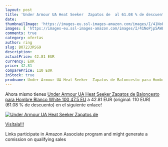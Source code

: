 ```yaml
---
layout: post
title: 'Under Armour UA Heat Seeker  Zapatos de  al 61.08 % de descuento'
date: 
thumbnailImage: 'https://images-eu.ssl-images-amazon.com/images/I/41NoPjp5AWL._SL200_.jpg'
images: [ 'https://images-eu.ssl-images-amazon.com/images/I/41NoPjp5AWL._SL200_.jpg' ]
comments: true
category: ofertas
author: ring
slug: B072J3RSG9
description:
actualPrice: 42.81 EUR
currency: EUR
price: 42.81
comparePrice: 110 EUR
inStock: true
prodname: Under Armour UA Heat Seeker  Zapatos de Baloncesto para Hombre  Blanco  White 100   47.5 EU
---
```


Ahora mismo tienes [Under Armour UA Heat Seeker  Zapatos de Baloncesto para Hombre  Blanco  White 100   47.5 EU](https://www.amazon.es/dp/B072J3RSG9/?tag=tolees-21) a 42.81 EUR (original: 110 EUR) (61.08 %  de descuento) en el siguiente enlace!

[![Under Armour UA Heat Seeker  Zapatos de ](https://images-eu.ssl-images-amazon.com/images/I/41NoPjp5AWL._SL200_.jpg)](https://www.amazon.es/dp/B072J3RSG9/?tag=tolees-21)

[Visítala!!!](https://www.amazon.es/dp/B072J3RSG9/?tag=tolees-21)

Links participate in Amazon Associate program and might generate a comission on qualifying sales

